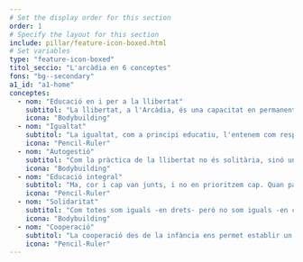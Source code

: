 ```yaml
---
# Set the display order for this section
order: 1
# Specify the layout for this section
include: pillar/feature-icon-boxed.html
# Set variables
type: "feature-icon-boxed"
titol_seccio: "L'arcàdia en 6 conceptes"
fons: "bg--secondary"
a1_id: "a1-home"
conceptes:
  - nom: "Educació en i per a la llibertat"
    subtitol: "La llibertat, a l'Arcàdia, és una capacitat en permanent desenvolupament; una conquesta quotidiana i col·lectiva on es manifesta el desig dels nens i les nenes, els quals, han d'aprendre a responsabilitzar-se i comprometre's en la consecució del mateix. En una paraula, ser autònomes i auto-determinar-se en la construcció del seu relat vital."
    icona: "Bodybuilding"
  - nom: "Igualtat"
    subtitol: "La igualtat, com a principi educatiu, l'entenem com respecte a la diversitat -tractar igual el que és igual i diferent el que és diferent- per tal d'establir un entorn d'equitat que faciliti el desenvolupament integral dels nens i les nenes independentment del sexe, gènere, classe social, procedència, cultura, diversitat funcional o idiosincràsia."
    icona: "Pencil-Ruler"
  - nom: "Autogestió"
    subtitol: "Com la pràctica de la llibertat no és solitària, sinó una conquesta col·lectiva, per força em d'establir un sistema d'organització respectuós amb la mateixa, i, l'autogestió, com a principi pedagògic, ens permet, alhora què organitzar el centre,  fomentar el desenvolupament d'habilitats com el respecte, l'escolta, l'empatia, la creativitat, o el dret inalienable a participar activa i críticament en el grup social de referència."
    icona: "Bodybuilding"
  - nom: "Educació integral"
    subtitol: "Ma, cor i cap van junts, i no en prioritzem cap. Quan parlem de la ma ens referim a la manifestació motriu de l'infant mitjançant el joc lliure i al treball manual com a conseqüència lògica del mateix. El cor es refereix a l'alfabetització emocional, l'autoimatge, l'autoestima i a un potent desenvolupament de les habilitats socials. I el cap fa referència al desenvolupament de processos cognitius cada vegada mes complexos prioritzant-los per sobre dels continguts - encara que aquests també són necessaris-."
    icona: "Pencil-Ruler"
  - nom: "Solidaritat"
    subtitol: "Com totes som iguals -en drets- però no som iguals -en capacitats-, necessitem de la solidaritat per tal que els entorns humans esdevinguin equitatius. Solidaritat és sinònim d'altruisme, i això, com a principi educatiu, és mètode i és un fi; una fita que pot arribar a adquirir el seu màxim esplendor en l'adolescència, moment en que, els nens i les nenes, estan en disposició dels mecanismes cognitius necessaris per entendre la diversitat i el tractament desigual per a establir un entorn d'igualtat redistributiva."
    icona: "Bodybuilding"
  - nom: "Cooperació"
    subtitol: "La cooperació des de la infància ens permet establir un entorn d'ajuda mútua i treball col·lectiu no jerarquitzat per desenvolupar unes fortes habilitats futures d'inserció social  crítica i participativa. La cooperació és pot treballar progressivament des dels primers jocs, en la petita infància, fins a l'aprenentatge d'una economia social i solidària en l'adolescència. La cooperació és l'antagònic de la competició; aquesta última beneficia a les avantatjades, la primera a totes les persones i a la societat en el seu conjunt."
    icona: "Pencil-Ruler"
---
```

